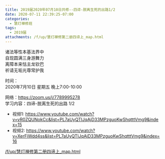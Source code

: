 ```yaml
---
title: 2019届2020年07月10日共修--四谛-脱离生死的出路1/2
date: 2020-07-11 22:39:25-07:00
categories:
  - 慧灯禅修班
tags:
  - 2019届
attachments: /f/up/慧灯禅修第二册四谛上_map.html
---
```

诸法等性本基法界中  
自现圆满三身游舞力  
离障本来怙主龙钦巴  
祈请无垢光尊常护我  

时间：  
2020年7月10日 星期五 晚上7:00-10:00  

网络：<https://zoom.us/j/7789995278>                             
学习内容：四谛-脱离生死的出路 1/2                       
- 视频1: <https://www.youtube.com/watch?v=vR0ZQUNokCc&list=PL7aUyQTIJqAjD33MPzguoKwShqtttVmg9&index=15>           
- 视频2:  <https://www.youtube.com/watch?v=XerFiWdd4ss&list=PL7aUyQTIJqAjD33MPzguoKwShqtttVmg9&index=16>

[/f/up/慧灯禅修第二册四谛上_map.html](https://s3.ca-central-1.wasabisys.com/hddata/f.huidengchanxiu.net/hdv/f/up/慧灯禅修第二册四谛上_map.html)